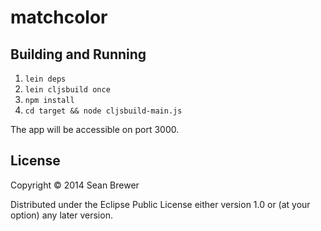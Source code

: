 # matchcolor

## Building and Running

1. `lein deps`
2. `lein cljsbuild once`
3. `npm install`
4. `cd target && node cljsbuild-main.js`

The app will be accessible on port 3000.


## License

Copyright © 2014 Sean Brewer

Distributed under the Eclipse Public License either version 1.0 or (at
your option) any later version.

